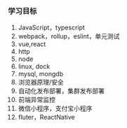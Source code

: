 ### 学习目标

1. JavaScript，typescript
2. webpack，rollup，eslint，单元测试
3. vue,react
4. http
5. node
6. linux, dock
7. mysql, mongdb
8. 浏览器原理/安全
9. 自动化发布部署，集群发布部署
10. 前端异常监控
11. 微信小程序，支付宝小程序
12. fluter，ReactNative